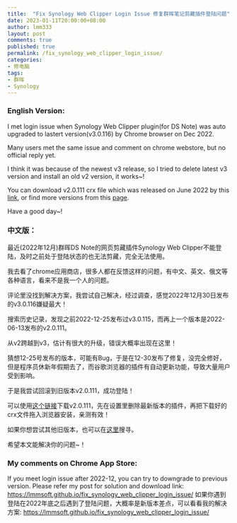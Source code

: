 ```yaml
---
title:  "Fix Synology Web Clipper Login Issue 修复群晖笔记剪藏插件登陆问题"
date: 2023-01-11T20:00:00+08:00
author: lmm333
layout: post
comments: true
published: true
permalink: /fix_synology_web_clipper_login_issue/
categories:
- 修电脑
tags:
- 群晖
- Synology
---
```


### English Version:

I met login issue when Synology Web Clipper plugin(for DS Note) was auto upgraded to lastert version(v3.0.116) by Chrome browser on Dec 2022.

Many users met the same issue and comment on chrome webstore, but no official reply yet.

I think it was because of the newest v3 release, so I tried to delete latest v3 version and install an old v2 version, it works~!

You can download v2.0.111 crx file which was released on June 2022 by this [link](https://www.crx4chrome.com/go.php?p=305957&i=pcfbfimijgibligmbglggnbiobgjgmbk&s=zs9xSBGT8DO2s&l=https%3A%2F%2Ff6.crx4chrome.com%2Fcrx.php%3Fi%3Dpcfbfimijgibligmbglggnbiobgjgmbk%26v%3D2.0.111), or find more versions from this [page](https://www.crx4chrome.com/history/10755/).

Have a good day~!

### 中文版：

最近(2022年12月)群晖DS Note的网页剪藏插件Synology Web Clipper不能登陆，及时之前处于登陆状态的也无法剪藏，完全无法使用。
<!--more-->
我去看了chrome应用商店，很多人都在反馈这样的问题，有中文、英文、俄文等各种语言，看来不是我一个人的问题。

评论里没找到解决方案，我尝试自己解决，经过调查，感觉2022年12月30日发布的v3.0.116嫌疑最大！

搜索历史记录，发现之前2022-12-25发布过v3.0.115，而再上一个版本是2022-06-13发布的v2.0.111。

从v2跨越到v3，估计有很大的升级，错误大概率出现在这里！

猜想12-25号发布的版本，可能有Bug，于是在12-30发布了修复，没完全修好，但是程序员休新年假期去了，而谷歌浏览器的插件有自动更新功能，导致大量用户受到影响。

于是我尝试回滚到旧版本v2.0.111，成功登陆！

可以使用[这个链接](https://www.crx4chrome.com/go.php?p=305957&i=pcfbfimijgibligmbglggnbiobgjgmbk&s=zs9xSBGT8DO2s&l=https%3A%2F%2Ff6.crx4chrome.com%2Fcrx.php%3Fi%3Dpcfbfimijgibligmbglggnbiobgjgmbk%26v%3D2.0.111)下载v2.0.111，先在设置里删除最新版本的插件，再把下载好的crx文件拖入浏览器安装，亲测有效！

如果你想尝试其他旧版本，也可以在[这里](https://www.crx4chrome.com/history/10755/)搜寻。

希望本文能解决你的问题~！

### My comments on Chrome App Store:

If you meet login issue after 2022-12, you can try to downgrade to previous version. Please refer my post for solution and download link: https://lmmsoft.github.io/fix_synology_web_clipper_login_issue/
如果你遇到登陆在2022年底之后遇到了登陆问题，大概率是新版本差点，可以看看我的解决方案: https://lmmsoft.github.io/fix_synology_web_clipper_login_issue/

